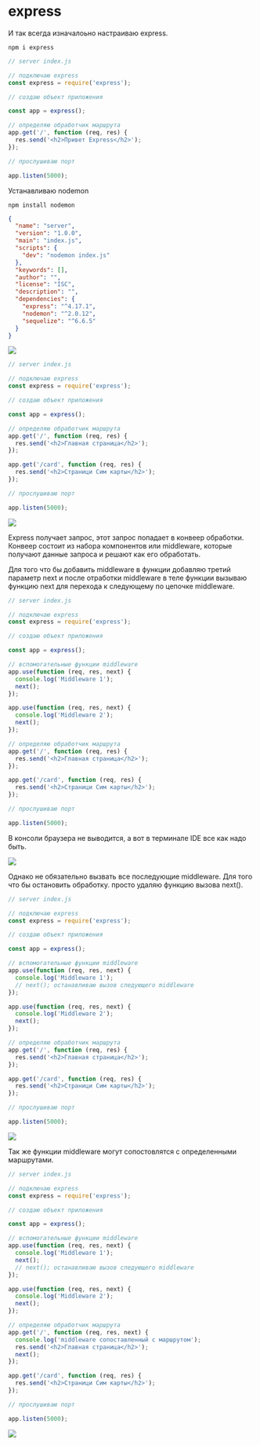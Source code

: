 # express

И так всегда изначалоьно настраиваю express.

```shell
npm i express
```

```js
// server index.js

// подключаю express
const express = require('express');

// создаю объект приложения

const app = express();

// определяю обработчик маршрута
app.get('/', function (req, res) {
  res.send('<h2>Привет Express</h2>');
});

// прослушиваю порт

app.listen(5000);
```

Устанавливаю nodemon

```shell
npm install nodemon
```

```json
{
  "name": "server",
  "version": "1.0.0",
  "main": "index.js",
  "scripts": {
    "dev": "nodemon index.js"
  },
  "keywords": [],
  "author": "",
  "license": "ISC",
  "description": "",
  "dependencies": {
    "express": "^4.17.1",
    "nodemon": "^2.0.12",
    "sequelize": "^6.6.5"
  }
}
```

![](img/001.png)

```js
// server index.js

// подключаю express
const express = require('express');

// создаю объект приложения

const app = express();

// определяю обработчик маршрута
app.get('/', function (req, res) {
  res.send('<h2>Главная страница</h2>');
});

app.get('/card', function (req, res) {
  res.send('<h2>Страници Сим карты</h2>');
});

// прослушиваю порт

app.listen(5000);
```

![](img/002.png)

Express получает запрос, этот запрос попадает в конвеер обработки. Конвеер состоит из набора компонентов или middleware, которые получают данные запроса и решают как его обработать.

Для того что бы добавить middleware в функции добавляю третий параметр next и после отработки middleware в теле функции вызываю функцию next для перехода к следующему по цепочке middleware.

```js
// server index.js

// подключаю express
const express = require('express');

// создаю объект приложения

const app = express();

// вспомогательные функции middleware
app.use(function (req, res, next) {
  console.log('Middleware 1');
  next();
});

app.use(function (req, res, next) {
  console.log('Middleware 2');
  next();
});

// определяю обработчик маршрута
app.get('/', function (req, res) {
  res.send('<h2>Главная страница</h2>');
});

app.get('/card', function (req, res) {
  res.send('<h2>Страници Сим карты</h2>');
});

// прослушиваю порт

app.listen(5000);
```

В консоли браузера не выводится, а вот в терминале IDE все как надо быть.

![](img/003.png)

Однако не обязательно вызвать все последующие middleware. Для того что бы остановить обработку. просто удаляю функцию вызова next().

```js
// server index.js

// подключаю express
const express = require('express');

// создаю объект приложения

const app = express();

// вспомогательные функции middleware
app.use(function (req, res, next) {
  console.log('Middleware 1');
  // next(); останавливаю вызов следующего middleware
});

app.use(function (req, res, next) {
  console.log('Middleware 2');
  next();
});

// определяю обработчик маршрута
app.get('/', function (req, res) {
  res.send('<h2>Главная страница</h2>');
});

app.get('/card', function (req, res) {
  res.send('<h2>Страници Сим карты</h2>');
});

// прослушиваю порт

app.listen(5000);
```

![](img/004.png)

Так же функции middleware могут сопостовлятся с определенными маршрутами.

```js
// server index.js

// подключаю express
const express = require('express');

// создаю объект приложения

const app = express();

// вспомогательные функции middleware
app.use(function (req, res, next) {
  console.log('Middleware 1');
  next();
  // next(); останавливаю вызов следующего middleware
});

app.use(function (req, res, next) {
  console.log('Middleware 2');
  next();
});

// определяю обработчик маршрута
app.get('/', function (req, res, next) {
  console.log('middleware сопоставленный с маршрутом');
  res.send('<h2>Главная страница</h2>');
  next();
});

app.get('/card', function (req, res) {
  res.send('<h2>Страници Сим карты</h2>');
});

// прослушиваю порт

app.listen(5000);
```

![](img/005.png)
